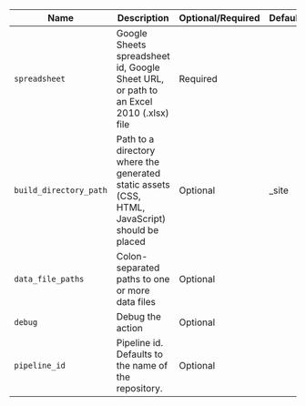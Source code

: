 |         Name         |                                         Description                                          |Optional/Required|Default|
|----------------------|----------------------------------------------------------------------------------------------|-----------------|-------|
|`spreadsheet`         |Google Sheets spreadsheet id, Google Sheet URL, or path to an Excel 2010 (.xlsx) file         |Required         |       |
|`build_directory_path`|Path to a directory where the generated static assets (CSS, HTML, JavaScript) should be placed|Optional         |_site  |
|`data_file_paths`     |Colon-separated paths to one or more data files                                               |Optional         |       |
|`debug`               |Debug the action                                                                              |Optional         |       |
|`pipeline_id`         |Pipeline id. Defaults to the name of the repository.                                          |Optional         |       |
